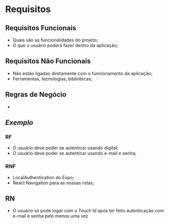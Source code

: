 # Requisitos

## Requisitos Funcionais

- Quais são as funcionalidades do projeto;
- O que o usuário poderá fazer dentro da aplicação;

## Requisitos Não Funcionais

- Não estão ligadas diretamente com o funcionamento da aplicação;
- Ferramentas, tecnologias, bibliotecas;

## Regras de Negócio

-

## **_Exemplo_**

### RF

- O usuário deve poder se autenticar usando digital;
- O usuário deve poder se autenticar usando e-mail e senha;

### RNF

- LocalAuthentication do Expo;
- React Navigation para as nossas rotas;

## RN

- O usuário só pode logar com o Touch Id após ter feito autenticação com e-mail e senha pelo menos uma vez
